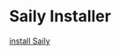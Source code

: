 # Saily Installer
[install Saily](itms-services://?action=download-manifest&url=https://raw.githubusercontent.com/SuperS0n1k/Saily-Installer/main/Saily.plist)
